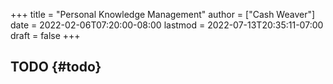 +++
title = "Personal Knowledge Management"
author = ["Cash Weaver"]
date = 2022-02-06T07:20:00-08:00
lastmod = 2022-07-13T20:35:11-07:00
draft = false
+++

## TODO {#todo}
